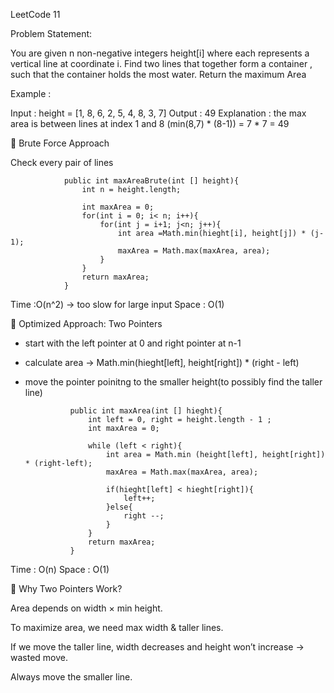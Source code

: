 LeetCode 11

Problem Statement:

You are given n non-negative integers height[i] where each represents a vertical line at coordinate i.
Find two lines that together form a container , such that the container holds the most water.
Return the maximum Area

Example : 

Input : height = [1, 8, 6, 2, 5, 4, 8, 3, 7]
Output : 49
Explanation : the max area is between lines at index 1 and 8 (min(8,7) * (8-1)) = 7 * 7 = 49

🔹 Brute Force Approach

Check every pair of lines

                public int maxAreaBrute(int [] height){
                    int n = height.length;

                    int maxArea = 0;
                    for(int i = 0; i< n; i++){
                        for(int j = i+1; j<n; j++){
                            int area =Math.min(hieght[i], height[j]) * (j-1);
                            maxArea = Math.max(maxArea, area);
                        }
                    }
                    return maxArea;
                }

Time :O(n^2) -> too slow for large input
Space : O(1)

🔹 Optimized Approach: Two Pointers

- start with the left pointer at 0 and right pointer at n-1
- calculate area -> Math.min(hieght[left], height[right]) * (right - left)
- move the pointer poinitng to the smaller height(to possibly find the taller line)

                public int maxArea(int [] hieght){
                    int left = 0, right = height.length - 1 ;
                    int maxArea = 0;

                    while (left < right){
                        int area = Math.min (height[left], height[right]) * (right-left);
                        maxArea = Math.max(maxArea, area);

                        if(hieght[left] < hieght[right]){
                            left++;
                        }else{
                            right --;
                        }
                    }
                    return maxArea;
                }

Time : O(n)
Space : O(1)

🔹 Why Two Pointers Work?

Area depends on width × min height.

To maximize area, we need max width & taller lines.

If we move the taller line, width decreases and height won’t increase → wasted move.

Always move the smaller line.